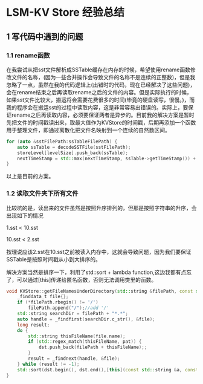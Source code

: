 # LSM-KV Store 经验总结

## 1 写代码中遇到的问题

### 1.1 rename函数

在我尝试从把sst文件解析成SSTable缓存在内存的时候，希望使用rename函数修改文件的名称，(因为一些合并操作会导致文件的名称不是连续的正整数)，但是我忽略了一点，虽然在我的代码逻辑上(出错时的代码，现在已经解决了这些问题)，会在rename结束之后再读取rename之后的文件的内容。但是实际执行的时候，如果sst文件比较大，搬运将会需要花费很多的时间(毕竟的硬盘读写，很慢。)，而我的程序会在搬运sst的过程中读取内容，这是非常容易出错误的。实际上，要保证rename之后再读取内容，必须要保证两者是异步的。目前我的解决方案是暂时先把文件的时间戳读出来，取最大值作为KVStore的时间戳，后期再添加一个函数用于整理文件，即通过离散化把文件名映射到一个连续的自然数区间。

```c++
for (auto &sstFilePath:ssTableFilePath) {
    auto ssTable = decodeSSTFile(sstFilePath);
    storeLevel[levelSize].push_back(ssTable);
    nextTimeStamp = std::max(nextTimeStamp, ssTable->getTimeStamp()) + 1;
}
```

以上是目前的方案。

### 1.2 读取文件夹下所有文件

比较坑的是，读出来的文件虽然是按照升序排列的，但那是按照字符串的升序，会出现如下的情况

1.sst < 10.sst

10.sst < 2.sst

按理说应该2.sst在10.sst之前被读入内存中，这就会导致问题，因为我们要保证SSTable是按照时间戳从小到大排序的。

解决方案当然是排序一下，利用了std::sort + lambda function,这边我都有点忘了，可以通过[this]传递给匿名函数，否则无法调用类里的函数。

```c++
void KVStore::getFileNamesUnderDirectory(std::string &filePath, const std::regex &pat, std::vector<std::string> &dst) {
    _finddata_t file{};
    if (*filePath.rbegin() != '/')
        filePath.append("/");//add '/'
    std::string searchDir = filePath + "*.*";
    auto handle = _findfirst(searchDir.c_str(), &file);
    long result;
    do {
        std::string thisFileName(file.name);
        if (std::regex_match(thisFileName, pat)) {
            dst.push_back(filePath + thisFileName);;
        }
        result = _findnext(handle, &file);
    } while (result != -1);
    std::sort(dst.begin(), dst.end(),[this](const std::string &a, const std::string &b) { return getEndNumber(a) < getEndNumber(b); });
}
```

